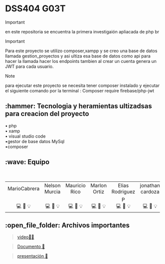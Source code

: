
#  DSS404 G03T

> [!IMPORTANT]
> en este repositoria se encuentra la primera investigaión apliacada de php
> br

> [!IMPORTANT]
> Para este proyecto se utilizo composer,xampp y se creo una base de datos llamada gestion_proyectos y asi ultiza esa
base de datos como api para hacer la llamada hacer los endpoints tambien al crear un cuenta genera un JWT para cada usuario.

> [!NOTE]
> para ejecutar este proyecto se necesita tener composer instalado
> y ejecutar el siguiente comando por la terminal : Composer require firebase/php-jwt

<h2>:hammer: Tecnologia y heramientas ultizadsas para creacion del proyecto </h2> 
•	php
<br>
•	xamp
<br>
•	visual studio code
<br>
•gestor de base datos MySql
<br>
•composer
<br>




<h2>:wave: Equipo </h2>
<div style={padding: 10px}>
  <table style={margin: 0 auto}>
  <tr align="center">
   <td>MarioCabrera</td>
    <td>Nelson Murcia</td>
    <td>Mauricio Rico </td>
    <td>Marlon Ortiz</td>
    <td>Elias Rodriguez</td>
     <td>jonathan cardoza</td>

  </tr>
    <tr align="center">
    <td> <br> :computer: :art: :bulb:</td>
    <td><br> :computer: :wrench: :bulb:</td>
    <td> <br>:computer: :art: :bulb:</td>
    <td> <br> :computer: :art: :bulb:</td>
    <td>P <br>:computer: :wrench: :bulb:</td>
    <td> <br> :computer: :art: :bulb:</td>
  </tr>
</table>
</div>




<h2>:open_file_folder: Archivos importantes </h2>



> [video📗📝](https://drive.google.com/file/d/1uDuccge5FHWqeVLNMGV-nvFMoVtUVRPW/view?usp=drive_link) 

> [Documento 📖]()

> [presentación  📖](https://docs.google.com/presentation/d/1Py_nOesNiBUSLKX-Xrw9vNUTbRHBHTPT/edit?usp=sharing&ouid=102017508868576383953&rtpof=true&sd=true)




